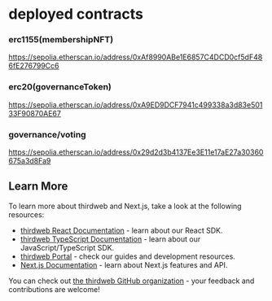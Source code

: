 # deployed contracts
### erc1155(membershipNFT)
https://sepolia.etherscan.io/address/0xAf8990ABe1E6857C4DCD0cf5dF486fE276799Cc6
### erc20(governanceToken)
https://sepolia.etherscan.io/address/0xA9ED9DCF7941c499338a3d83e50133F90870AE67
### governance/voting
https://sepolia.etherscan.io/address/0x29d2d3b4137Ee3E11e17aE27a30360675a3d8Fa9

## Learn More

To learn more about thirdweb and Next.js, take a look at the following resources:

- [thirdweb React Documentation](https://docs.thirdweb.com/react) - learn about our React SDK.
- [thirdweb TypeScript Documentation](https://docs.thirdweb.com/typescript) - learn about our JavaScript/TypeScript SDK.
- [thirdweb Portal](https://docs.thirdweb.com) - check our guides and development resources.
- [Next.js Documentation](https://nextjs.org/docs) - learn about Next.js features and API.

You can check out [the thirdweb GitHub organization](https://github.com/thirdweb-dev) - your feedback and contributions are welcome!

